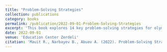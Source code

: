 ```yaml
---
title: "Problem-Solving Strategies"
collection: publications
category: books
permalink: /publication/2022-09-01-Problem-Solving-Strategies
excerpt: 'This book explores 14 key problem-solving strategies for olympiad mathematics, presenting 300 problems drawn from regional, national, and international competitions, along with their solutions.'
date: 2022-09-01
venue: 'Education Center Zerdeli'
citation: 'Mauit R., Narbayev B., Abuov A. (2022). Problem-Solving Strategies. Education Center Zerdeli.'
---
```


